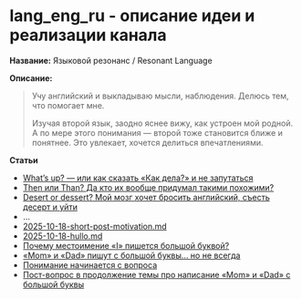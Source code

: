 # lang_eng_ru - описание идеи и реализации канала

**Название:** Языковой резонанс / Resonant Language

**Описание:**
> Учу английский и выкладываю мысли, наблюдения. Делюсь тем, что помогает мне.
> 
> Изучая второй язык, заодно яснее вижу, как устроен мой родной. А по мере этого понимания — второй тоже становится ближе и понятнее. Это увлекает, хочется делиться впечатлениями.

**Статьи**

- [What’s up? — или как сказать «Как дела?» и не запутаться](articles/2025-07-22-whats-up.md)
- [Then или Than? Да кто их вообще придумал такими похожими?](articles/2025-07-23-then-or-than.md)
- [Desert or dessert? Мой мозг хочет бросить английский, съесть десерт и уйти](articles/2025-07-24-desert-or-dessert.md)
- ...
- [2025-10-18-short-post-motivation.md](articles/2025-10-18-short-post-motivation.md)
- [2025-10-18-hullo.md](articles/2025-10-18-hullo.md)
- [Почему местоимение «I» пишется большой буквой?](articles/2025-10-21-i.md)
- [«Mom» и «Dad» пишут с большой буквы... но не всегда](articles/2025-10-25-mom-dad-capitalization.md)
- [Понимание начинается с вопроса](articles/2025-10-26-blog-curiosity-questions.md)
- [Пост-вопрос в продолжение темы про написание «Mom» и «Dad» с большой буквы](articles/2025-11-01-mom-dad-capitalization-question.md)
